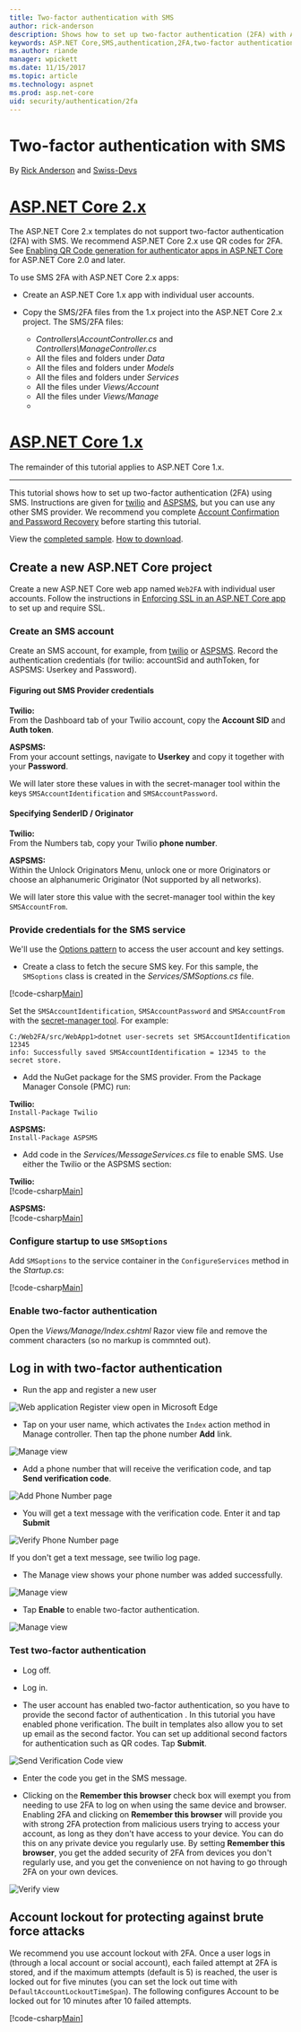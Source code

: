 ```yaml
---
title: Two-factor authentication with SMS
author: rick-anderson
description: Shows how to set up two-factor authentication (2FA) with ASP.NET Core
keywords: ASP.NET Core,SMS,authentication,2FA,two-factor authentication,two factor authentication
ms.author: riande
manager: wpickett
ms.date: 11/15/2017
ms.topic: article
ms.technology: aspnet
ms.prod: asp.net-core
uid: security/authentication/2fa
---
```

# Two-factor authentication with SMS

By [Rick Anderson](https://twitter.com/RickAndMSFT) and [Swiss-Devs](https://github.com/Swiss-Devs)

# [ASP.NET Core 2.x](#tab/aspnetcore2x)

The ASP.NET Core 2.x templates do not support two-factor authentication (2FA) with SMS. We recommend ASP.NET Core 2.x use QR codes for 2FA. See [Enabling QR Code generation for authenticator apps in ASP.NET Core](xref:security/authentication/identity-enable-qrcodes) for ASP.NET Core 2.0 and later.

To use SMS 2FA with ASP.NET Core 2.x apps:

* Create an ASP.NET Core 1.x app with individual user accounts.
* Copy the SMS/2FA files from the 1.x project into the ASP.NET Core 2.x project. The SMS/2FA files:

	* *Controllers\AccountController.cs* and *Controllers\ManageController.cs*
	* All the files and folders under *Data*
	* All the files and folders under *Models*
	* All the files and folders under *Services* 
	* All the files under *Views/Account*
	* All the files under *Views/Manage*	
	* 

# [ASP.NET Core 1.x](#tab/aspnetcore1x)

The remainder of this tutorial applies to ASP.NET Core 1.x.

------

This tutorial shows how to set up two-factor authentication (2FA) using SMS. Instructions are given for [twilio](https://www.twilio.com/) and [ASPSMS](https://www.aspsms.com/asp.net/identity/core/testcredits/), but you can use any other SMS provider. We recommend you complete [Account Confirmation and Password Recovery](accconfirm.md) before starting this tutorial.

View the [completed sample](https://github.com/aspnet/Docs/tree/master/aspnetcore/security/authentication/2fa/sample/Web2FA). [How to download](xref:tutorials/index#how-to-download-a-sample).

## Create a new ASP.NET Core project

Create a new ASP.NET Core web app named `Web2FA` with individual user accounts. Follow the instructions in [Enforcing SSL in an ASP.NET Core app](xref:security/enforcing-ssl) to set up and require SSL.

### Create an SMS account

Create an SMS account, for example, from [twilio](https://www.twilio.com/) or [ASPSMS](https://www.aspsms.com/asp.net/identity/core/testcredits/). Record the authentication credentials (for twilio: accountSid and authToken, for ASPSMS: Userkey and Password).

#### Figuring out SMS Provider credentials

**Twilio:**  
From the Dashboard tab of your Twilio account, copy the **Account SID** and **Auth token**.

**ASPSMS:**  
From your account settings, navigate to **Userkey** and copy it together with your **Password**.

We will later store these values in with the secret-manager tool within the keys `SMSAccountIdentification` and `SMSAccountPassword`.

#### Specifying SenderID / Originator

**Twilio:**  
From the Numbers tab, copy your Twilio **phone number**. 

**ASPSMS:**  
Within the Unlock Originators Menu, unlock one or more Originators or choose an alphanumeric Originator (Not supported by all networks). 

We will later store this value with the secret-manager tool within the key `SMSAccountFrom`.


### Provide credentials for the SMS service

We'll use the [Options pattern](xref:fundamentals/configuration/options) to access the user account and key settings. 

   * Create a class to fetch the secure SMS key. For this sample, the `SMSoptions` class is created in the *Services/SMSoptions.cs* file.

[!code-csharp[Main](2fa/sample/Web2FA/Services/SMSoptions.cs)]

Set the `SMSAccountIdentification`, `SMSAccountPassword` and `SMSAccountFrom` with the [secret-manager tool](xref:security/app-secrets). For example:

```none
C:/Web2FA/src/WebApp1>dotnet user-secrets set SMSAccountIdentification 12345
info: Successfully saved SMSAccountIdentification = 12345 to the secret store.
```
* Add the NuGet package for the SMS provider. From the Package Manager Console (PMC) run:

**Twilio:**  
`Install-Package Twilio`

**ASPSMS:**  
`Install-Package ASPSMS`


* Add code in the *Services/MessageServices.cs* file to enable SMS. Use either the Twilio or the ASPSMS section:


**Twilio:**  
[!code-csharp[Main](2fa/sample/Web2FA/Services/MessageServices_twilio.cs)]

**ASPSMS:**  
[!code-csharp[Main](2fa/sample/Web2FA/Services/MessageServices_ASPSMS.cs)]

### Configure startup to use `SMSoptions`

Add `SMSoptions` to the service container in the `ConfigureServices` method in the *Startup.cs*:

[!code-csharp[Main](2fa/sample/Web2FA/Startup.cs?name=snippet1&highlight=4)]

### Enable two-factor authentication

Open the *Views/Manage/Index.cshtml* Razor view file and remove the comment characters (so no markup is commnted out).

## Log in with two-factor authentication

* Run the app and register a new user

![Web application Register view open in Microsoft Edge](2fa/_static/login2fa1.png)

* Tap on your user name, which activates the `Index` action method in Manage controller. Then tap the phone number **Add** link.

![Manage view](2fa/_static/login2fa2.png)

* Add a phone number that will receive the verification code, and tap **Send verification code**.

![Add Phone Number page](2fa/_static/login2fa3.png)

* You will get a text message with the verification code. Enter it and tap **Submit**

![Verify Phone Number page](2fa/_static/login2fa4.png)

If you don't get a text message, see twilio log page.

* The Manage view shows your phone number was added successfully.

![Manage view](2fa/_static/login2fa5.png)

* Tap **Enable** to enable two-factor authentication.

![Manage view](2fa/_static/login2fa6.png)

### Test two-factor authentication

* Log off.

* Log in.

* The user account has enabled two-factor authentication, so you have to provide the second factor of authentication . In this tutorial you have enabled phone verification. The built in templates also allow you to set up email as the second factor. You can set up additional second factors for authentication such as QR codes. Tap **Submit**.

![Send Verification Code view](2fa/_static/login2fa7.png)

* Enter the code you get in the SMS message.

* Clicking on the **Remember this browser** check box will exempt you from needing to use 2FA to log on when using the same device and browser. Enabling 2FA and clicking on **Remember this browser** will provide you with strong 2FA protection from malicious users trying to access your account, as long as they don't have access to your device. You can do this on any private device you regularly use. By setting  **Remember this browser**, you get the added security of 2FA from devices you don't regularly use, and you get the convenience on not having to go through 2FA on your own devices.

![Verify view](2fa/_static/login2fa8.png)

## Account lockout for protecting against brute force attacks

We recommend you use account lockout with 2FA. Once a user logs in (through a local account or social account), each failed attempt at 2FA is stored, and if the maximum attempts (default is 5) is reached, the user is locked out for five minutes (you can set the lock out time with `DefaultAccountLockoutTimeSpan`). The following configures Account to be locked out for 10 minutes after 10 failed attempts.

[!code-csharp[Main](2fa/sample/Web2FA/Startup.cs?name=snippet2&highlight=13-17)] 

